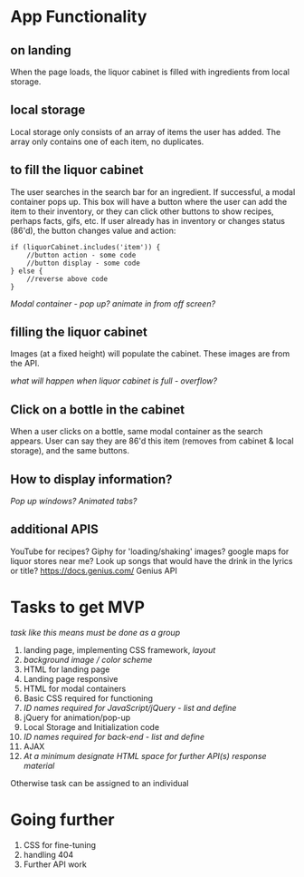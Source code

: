 # App Functionality

## on landing

When the page loads, the liquor cabinet is filled with ingredients from local storage.

## local storage

Local storage only consists of an array of items the user has added. The array only contains one of each item, no duplicates.

## to fill the liquor cabinet

The user searches in the search bar for an ingredient. If successful, a modal container pops up. This box will have a button where the user can add the item to their inventory, or they can click other buttons to show recipes, perhaps facts, gifs, etc. If user already has in inventory or changes status (86'd), the button changes value and action:

    if (liquorCabinet.includes('item')) {
        //button action - some code
        //button display - some code
    } else {
        //reverse above code
    }

_Modal container - pop up? animate in from off screen?_

## filling the liquor cabinet

Images (at a fixed height) will populate the cabinet. These images are from the API.

_what will happen when liquor cabinet is full - overflow?_

## Click on a bottle in the cabinet

When a user clicks on a bottle, same modal container as the search appears. User can say they are 86'd this item (removes from cabinet & local storage), and the same buttons.

## How to display information?

_Pop up windows? Animated tabs?_

## additional APIS

YouTube for recipes? Giphy for 'loading/shaking' images? google maps for liquor stores near me?
Look up songs that would have the drink in the lyrics or title? https://docs.genius.com/ Genius API

# Tasks to get MVP

_task like this means must be done as a group_

1. landing page, implementing CSS framework, _layout_
1. _background image / color scheme_
1. HTML for landing page
1. Landing page responsive
1. HTML for modal containers
1. Basic CSS required for functioning
1. _ID names required for JavaScript/jQuery - list and define_
1. jQuery for animation/pop-up
1. Local Storage and Initialization code
1. _ID names required for back-end - list and define_
1. AJAX
1. _At a minimum designate HTML space for further API(s) response material_

Otherwise task can be assigned to an individual

# Going further

1. CSS for fine-tuning
1. handling 404
1. Further API work
